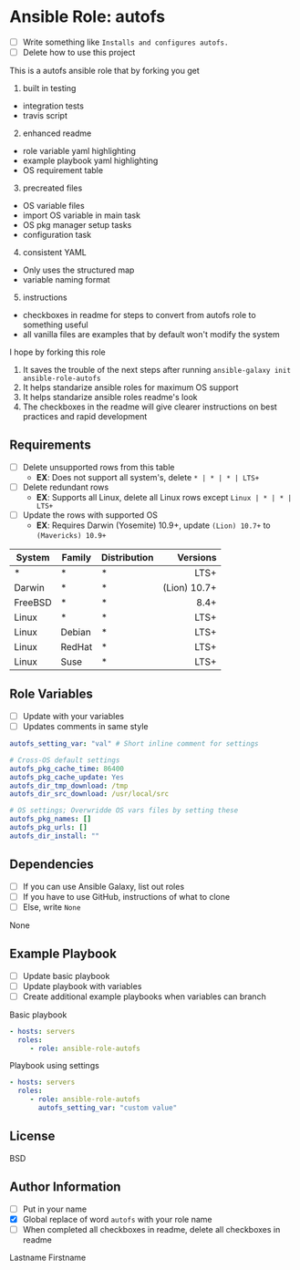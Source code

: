 Ansible Role: autofs
=========

- [ ] Write something like `Installs and configures autofs.`
- [ ] Delete how to use this project

This is a autofs ansible role that by forking you get 

1. built in testing
  - integration tests
  - travis script
2. enhanced readme 
  - role variable yaml highlighting
  - example playbook yaml highlighting
  - OS requirement table
3. precreated files 
  - OS variable files
  - import OS variable in main task
  - OS pkg manager setup tasks
  - configuration task
4. consistent YAML
  - Only uses the structured map
  - variable naming format
5. instructions 
  - checkboxes in readme for steps to convert from autofs role to something useful
  - all vanilla files are examples that by default won't modify the system

I hope by forking this role

1. It saves the trouble of the next steps after running `ansible-galaxy init ansible-role-autofs`
2. It helps standarize ansible roles for maximum OS support
3. It helps standarize ansible roles readme's look
4. The checkboxes in the readme will give clearer instructions on best practices and rapid development

Requirements
------------

- [ ] Delete unsupported rows from this table 
  - **EX**: Does not support all system's, delete `* | * | * | LTS+`
- [ ] Delete redundant rows
  - **EX**: Supports all Linux, delete all Linux rows except `Linux | * | * | LTS+`
- [ ] Update the rows with supported OS
  - **EX**: Requires Darwin (Yosemite) 10.9+, update `(Lion) 10.7+` to `(Mavericks) 10.9+`

System | Family | Distribution | Versions
-------|--------|--------------|---------:
* | * | * | LTS+
Darwin | * | * | (Lion) 10.7+
FreeBSD | * | * | 8.4+
Linux | * | * | LTS+
Linux | Debian | * | LTS+
Linux | RedHat | * | LTS+
Linux | Suse | * | LTS+

<!---

@TODO: Determine values/feasability/interest of these

AIX | * | * | LTS+
HP-UX | * | * | LTS+
Linux | Alpine | * | LTS+
Linux | Archlinux | * | N/A
Linux | Debian | Debian | (Wheezy) 7+
Linux | Debian | Raspbian | ???
Linux | Debian | Ubuntu | (Precise) 12.04+
Linux | Gentoo | * | N/A
Linux | Gentoo | Funtoo | N/A
Linux | Gentoo | Gentoo | N/A
Linux | Mandrake | * | LTS+
Linux | Mandrake | Mandrake | ???
Linux | Mandrake | Mandriva | ???
Linux | OpenWrt | * | * 
Linux | OtherLinux | * | * 
Linux | RedHat | Amazon | ???
Linux | RedHat | Ascendos | ???
Linux | RedHat | Centos | 6.0+ 
Linux | RedHat | CloudLinux | ???
Linux | RedHat | Fedora | 20+
Linux | RedHat | OEL | ???
Linux | RedHat | OracleLinux | ???
Linux | RedHat | OVS | ???
Linux | RedHat | PSBM | ???
Linux | RedHat | RedHat | 6.0+ 
Linux | RedHat | Scientific | ???
Linux | RedHat | SLC | ???
Linux | RedHat | XenServer | ???
Linux | Suse | openSUSE | 11.4+
Linux | Suse | SLED | ???
Linux | Suse | SLES | 11.1+
OpenBSD | OpenBSD | OpenBSD | LTS+
??? | Solaris | * | LTS+
??? | Solaris | OmniOS | ???
??? | Solaris | OpenIndiana | ???
??? | Solaris | Nexenta | ???
??? | Solaris | Solaris | ???
??? | Solaris | SmartOS | ???
??? | VMwareESX | * | LTS+

-->

Role Variables
--------------

- [ ] Update with your variables
- [ ] Updates comments in same style

```yaml
autofs_setting_var: "val" # Short inline comment for settings

# Cross-OS default settings
autofs_pkg_cache_time: 86400
autofs_pkg_cache_update: Yes
autofs_dir_tmp_download: /tmp
autofs_dir_src_download: /usr/local/src

# OS settings; Overwridde OS vars files by setting these
autofs_pkg_names: []
autofs_pkg_urls: []
autofs_dir_install: ""
```

Dependencies
------------

- [ ] If you can use Ansible Galaxy, list out roles
- [ ] If you have to use GitHub, instructions of what to clone
- [ ] Else, write `None`

None

Example Playbook
----------------

- [ ] Update basic playbook
- [ ] Update playbook with variables
- [ ] Create additional example playbooks when variables can branch

Basic playbook

```yaml
- hosts: servers
  roles:
     - role: ansible-role-autofs
```

Playbook using settings

```yaml
- hosts: servers
  roles:
     - role: ansible-role-autofs
	   autofs_setting_var: "custom value"
```

License
-------

BSD

Author Information
------------------

- [ ] Put in your name
- [X] Global replace of word `autofs` with your role name
- [ ] When completed all checkboxes in readme, delete all checkboxes in readme 

Lastname Firstname
